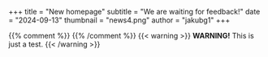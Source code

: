 +++
title = "New homepage"
subtitle = "We are waiting for feedback!"
date = "2024-09-13"
thumbnail = "news4.png"
author = "jakubg1"
+++



{{% comment %}} <!-- Enter page contents here --> {{% /comment %}}
{{< warning >}}
**WARNING!**
This is just a test.
{{< /warning >}}